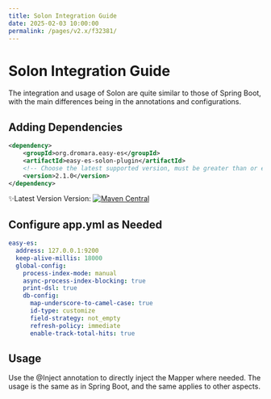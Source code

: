 ```yaml
---
title: Solon Integration Guide
date: 2025-02-03 10:00:00
permalink: /pages/v2.x/f32381/
---
```

# Solon Integration Guide

The integration and usage of Solon are quite similar to those of Spring Boot, with the main differences being in the annotations and configurations.

## Adding Dependencies
```xml
<dependency>
    <groupId>org.dromara.easy-es</groupId>
    <artifactId>easy-es-solon-plugin</artifactId>
    <!-- Choose the latest supported version, must be greater than or equal to 2.1.0 -->
    <version>2.1.0</version>
</dependency>
```

✨Latest Version
Version: [![Maven Central](https://img.shields.io/github/v/release/xpc1024/easy-es?include_prereleases&logo=xpc&style=plastic)](https://search.maven.org/search?q=g:io.github.xpc1024%20a:easy-*)

## Configure app.yml as Needed

```yaml
easy-es:
  address: 127.0.0.1:9200
  keep-alive-millis: 18000
  global-config:
    process-index-mode: manual
    async-process-index-blocking: true
    print-dsl: true
    db-config:
      map-underscore-to-camel-case: true
      id-type: customize
      field-strategy: not_empty
      refresh-policy: immediate
      enable-track-total-hits: true
```

## Usage
Use the @Inject annotation to directly inject the Mapper where needed. The usage is the same as in Spring Boot, and the same applies to other aspects.
